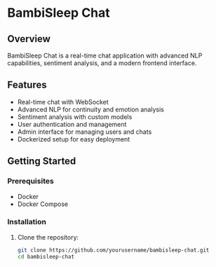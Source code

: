 # BambiSleep Chat

## Overview

BambiSleep Chat is a real-time chat application with advanced NLP capabilities, sentiment analysis, and a modern frontend interface.

## Features

- Real-time chat with WebSocket
- Advanced NLP for continuity and emotion analysis
- Sentiment analysis with custom models
- User authentication and management
- Admin interface for managing users and chats
- Dockerized setup for easy deployment

## Getting Started

### Prerequisites

- Docker
- Docker Compose

### Installation

1. Clone the repository:
   ```sh
   git clone https://github.com/yourusername/bambisleep-chat.git
   cd bambisleep-chat